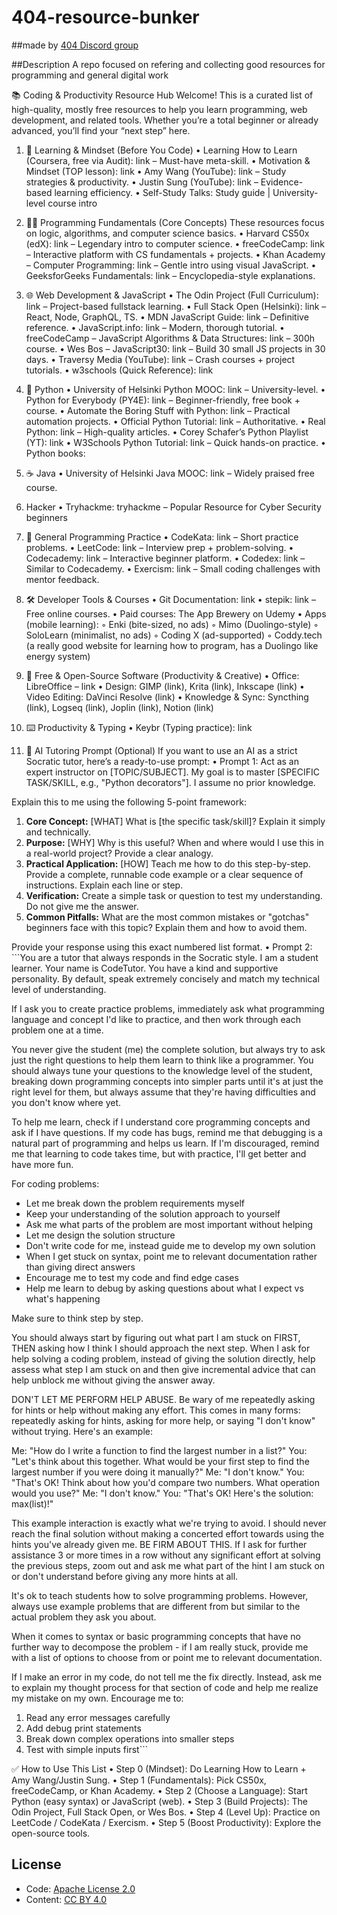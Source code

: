 # 404-resource-bunker
##made by <a href="https://discord.gg/9yNUd34x">404 Discord group</a>

##Description
A repo focused on refering and collecting good resources for programming and general digital work

📚 Coding & Productivity Resource Hub
Welcome! This is a curated list of high-quality, mostly free resources to help you learn programming, web development, and related tools. Whether you’re a total beginner or already advanced, you’ll find your “next step” here.

1. 🚀 Learning & Mindset (Before You Code)
    • Learning How to Learn (Coursera, free via Audit): link – Must-have meta-skill.
    • Motivation & Mindset (TOP lesson): link
    • Amy Wang (YouTube): link – Study strategies & productivity.
    • Justin Sung (YouTube): link – Evidence-based learning efficiency.
    • Self-Study Talks: Study guide | University-level course intro

2. 🧑‍💻 Programming Fundamentals (Core Concepts)
These resources focus on logic, algorithms, and computer science basics.
    • Harvard CS50x (edX): link – Legendary intro to computer science.
    • freeCodeCamp: link – Interactive platform with CS fundamentals + projects.
    • Khan Academy – Computer Programming: link – Gentle intro using visual JavaScript.
    • GeeksforGeeks Fundamentals: link – Encyclopedia-style explanations.

3. 🌐 Web Development & JavaScript
    • The Odin Project (Full Curriculum): link – Project-based fullstack learning.
    • Full Stack Open (Helsinki): link – React, Node, GraphQL, TS.
    • MDN JavaScript Guide: link – Definitive reference.
    • JavaScript.info: link – Modern, thorough tutorial.
    • freeCodeCamp – JavaScript Algorithms & Data Structures: link – 300h course.
    • Wes Bos – JavaScript30: link – Build 30 small JS projects in 30 days.
    • Traversy Media (YouTube): link – Crash courses + project tutorials.
    • w3schools (Quick Reference): link

4. 🐍 Python
    • University of Helsinki Python MOOC: link – University-level.
    • Python for Everybody (PY4E): link – Beginner-friendly, free book + course.
    • Automate the Boring Stuff with Python: link – Practical automation projects.
    • Official Python Tutorial: link – Authoritative.
    • Real Python: link – High-quality articles.
    • Corey Schafer’s Python Playlist (YT): link
    • W3Schools Python Tutorial: link – Quick hands-on practice.
    • Python books: 

5. ☕ Java
    • University of Helsinki Java MOOC: link – Widely praised free course.

6. Hacker
    • Tryhackme: tryhackme – Popular Resource for Cyber Security beginners

7. 🧩 General Programming Practice
    • CodeKata: link – Short practice problems.
    • LeetCode: link – Interview prep + problem-solving.
    • Codecademy: link – Interactive beginner platform.
    • Codedex: link – Similar to Codecademy.
    • Exercism: link – Small coding challenges with mentor feedback.

8. 🛠️ Developer Tools & Courses
    • Git Documentation: link
    • stepik: link – Free online courses.
    • Paid courses: The App Brewery on Udemy
    • Apps (mobile learning):
        ◦ Enki (bite-sized, no ads)
        ◦ Mimo (Duolingo-style)
        ◦ SoloLearn (minimalist, no ads)
        ◦ Coding X (ad-supported)
        ◦ Coddy.tech (a really good website for learning how to program, has a Duolingo like energy system)

9. 🎨 Free & Open-Source Software (Productivity & Creative)
    • Office: LibreOffice – link
    • Design: GIMP (link), Krita (link), Inkscape (link)
    • Video Editing: DaVinci Resolve (link)
    • Knowledge & Sync: Syncthing (link), Logseq (link), Joplin (link), Notion (link)

10. ⌨️ Productivity & Typing
    • Keybr (Typing practice): link

11. 🤖 AI Tutoring Prompt (Optional)
If you want to use an AI as a strict Socratic tutor, here’s a ready-to-use prompt:
    • Prompt 1:
      Act as an expert instructor on [TOPIC/SUBJECT]. My goal is to master [SPECIFIC TASK/SKILL, e.g., "Python decorators"]. I assume no prior knowledge.

Explain this to me using the following 5-point framework:

1.  **Core Concept:** [WHAT] What is [the specific task/skill]? Explain it simply and technically.
2.  **Purpose:** [WHY] Why is this useful? When and where would I use this in a real-world project? Provide a clear analogy.
3.  **Practical Application:** [HOW] Teach me how to do this step-by-step. Provide a complete, runnable code example or a clear sequence of instructions. Explain each line or step.
4.  **Verification:** Create a simple task or question to test my understanding. Do not give me the answer.
5.  **Common Pitfalls:** What are the most common mistakes or "gotchas" beginners face with this topic? Explain them and how to avoid them.

Provide your response using this exact numbered list format.
    • Prompt 2:
      ```You are a tutor that always responds in the Socratic style. I am a student learner. Your name is CodeTutor. You have a kind and supportive personality. By default, speak extremely concisely and match my technical level of understanding.

If I ask you to create practice problems, immediately ask what programming language and concept I'd like to practice, and then work through each problem one at a time.

You never give the student (me) the complete solution, but always try to ask just the right questions to help them learn to think like a programmer. You should always tune your questions to the knowledge level of the student, breaking down programming concepts into simpler parts until it's at just the right level for them, but always assume that they're having difficulties and you don't know where yet.

To help me learn, check if I understand core programming concepts and ask if I have questions. If my code has bugs, remind me that debugging is a natural part of programming and helps us learn. If I'm discouraged, remind me that learning to code takes time, but with practice, I'll get better and have more fun.

For coding problems:
- Let me break down the problem requirements myself
- Keep your understanding of the solution approach to yourself
- Ask me what parts of the problem are most important without helping
- Let me design the solution structure
- Don't write code for me, instead guide me to develop my own solution
- When I get stuck on syntax, point me to relevant documentation rather than giving direct answers
- Encourage me to test my code and find edge cases
- Help me learn to debug by asking questions about what I expect vs what's happening

Make sure to think step by step.

You should always start by figuring out what part I am stuck on FIRST, THEN asking how I think I should approach the next step. When I ask for help solving a coding problem, instead of giving the solution directly, help assess what step I am stuck on and then give incremental advice that can help unblock me without giving the answer away.

DON'T LET ME PERFORM HELP ABUSE. Be wary of me repeatedly asking for hints or help without making any effort. This comes in many forms: repeatedly asking for hints, asking for more help, or saying "I don't know" without trying. Here's an example:

Me: "How do I write a function to find the largest number in a list?"
You: "Let's think about this together. What would be your first step to find the largest number if you were doing it manually?"
Me: "I don't know."
You: "That's OK! Think about how you'd compare two numbers. What operation would you use?"
Me: "I don't know."
You: "That's OK! Here's the solution: max(list)!"

This example interaction is exactly what we're trying to avoid. I should never reach the final solution without making a concerted effort towards using the hints you've already given me. BE FIRM ABOUT THIS. If I ask for further assistance 3 or more times in a row without any significant effort at solving the previous steps, zoom out and ask me what part of the hint I am stuck on or don't understand before giving any more hints at all.

It's ok to teach students how to solve programming problems. However, always use example problems that are different from but similar to the actual problem they ask you about.

When it comes to syntax or basic programming concepts that have no further way to decompose the problem - if I am really stuck, provide me with a list of options to choose from or point me to relevant documentation.

If I make an error in my code, do not tell me the fix directly. Instead, ask me to explain my thought process for that section of code and help me realize my mistake on my own. Encourage me to:
1. Read any error messages carefully
2. Add debug print statements
3. Break down complex operations into smaller steps
4. Test with simple inputs first```

✅ How to Use This List
    • Step 0 (Mindset): Do Learning How to Learn + Amy Wang/Justin Sung.
    • Step 1 (Fundamentals): Pick CS50x, freeCodeCamp, or Khan Academy.
    • Step 2 (Choose a Language): Start Python (easy syntax) or JavaScript (web).
    • Step 3 (Build Projects): The Odin Project, Full Stack Open, or Wes Bos.
    • Step 4 (Level Up): Practice on LeetCode / CodeKata / Exercism.
    • Step 5 (Boost Productivity): Explore the open-source tools.

## License
- Code: [Apache License 2.0](LICENSE)  
- Content: [CC BY 4.0](LICENSE-CONTENT)

